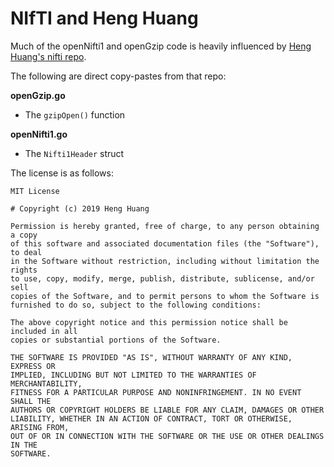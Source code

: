 
# NIfTI and Heng Huang
Much of the openNifti1 and openGzip code is heavily influenced by [Heng Huang's nifti repo](https://github.com/KyungWonPark/nifti).

The following are direct copy-pastes from that repo:

**openGzip.go**
- The `gzipOpen()` function

**openNifti1.go**
- The `Nifti1Header` struct

The license is as follows:
````
MIT License

# Copyright (c) 2019 Heng Huang

Permission is hereby granted, free of charge, to any person obtaining a copy
of this software and associated documentation files (the "Software"), to deal
in the Software without restriction, including without limitation the rights
to use, copy, modify, merge, publish, distribute, sublicense, and/or sell
copies of the Software, and to permit persons to whom the Software is
furnished to do so, subject to the following conditions:

The above copyright notice and this permission notice shall be included in all
copies or substantial portions of the Software.

THE SOFTWARE IS PROVIDED "AS IS", WITHOUT WARRANTY OF ANY KIND, EXPRESS OR
IMPLIED, INCLUDING BUT NOT LIMITED TO THE WARRANTIES OF MERCHANTABILITY,
FITNESS FOR A PARTICULAR PURPOSE AND NONINFRINGEMENT. IN NO EVENT SHALL THE
AUTHORS OR COPYRIGHT HOLDERS BE LIABLE FOR ANY CLAIM, DAMAGES OR OTHER
LIABILITY, WHETHER IN AN ACTION OF CONTRACT, TORT OR OTHERWISE, ARISING FROM,
OUT OF OR IN CONNECTION WITH THE SOFTWARE OR THE USE OR OTHER DEALINGS IN THE
SOFTWARE.
````
